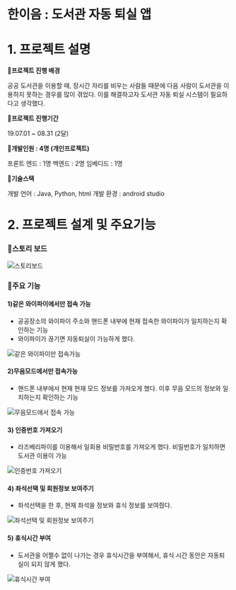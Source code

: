 # 한이음 : 도서관 자동 퇴실 앱

# 1. 프로젝트 설명

**📌프로젝트 진행 배경**

공공 도서관을 이용할 때, 장시간 자리를 비우는 사람들 때문에 다음 사람이 도서관을 이용하지 못하는 경우를 많이 겪었다. 이를 해결하고자 도서관 자동 퇴실 시스템이 필요하다고 생각했다.

**📌프로젝트 진행기간**  

19.07.01 ~ 08.31 (2달)

**📌개발인원 : 4명 (개인프로젝트)**

프론트 엔드 : 1명
백엔드 : 2명
임베디드 : 1명

**📌기술스택**

개발 언어 : Java, Python, html
개발 환경 : android studio


# 2. 프로젝트 설계 및 주요기능

### 📌스토리 보드


![스토리보드](https://user-images.githubusercontent.com/52237184/185032522-82a0be67-1f3f-4bab-a11c-aa82b00d8329.JPG)


### 📌주요 기능

#### 1)같은 와이파이에서만 접속 가능

- 공공장소의 와이파이 주소와 핸드폰 내부에 현재 접속한 와이파이가 일치하는지 확인하는 기능
- 와이파이가 끊기면 자동퇴실이 가능하게 했다.

![같은 와이파이만 접속가능](https://user-images.githubusercontent.com/52237184/185032992-4a9f66a3-3c46-498f-85d1-ccfc772226bc.gif)

#### 2)무음모드에서만 접속가능

- 핸드폰 내부에서 현재 현재 모드 정보를 가져오게 했다. 이후 무음 모드의 정보와 일치하는지 확인하는 기능

![무음모드에서 접속 가능](https://user-images.githubusercontent.com/52237184/185032989-e1a72985-b22e-4cca-befc-29e1b464a6d0.gif)

#### 3) 인증번호 가져오기
- 라즈베리파이를  이용해서 일회용 비밀번호를 가져오게 했다. 비밀번호가 일치하면 도서관 이용이 가능

![인증번호 가져오기](https://user-images.githubusercontent.com/52237184/185032980-8fb7d56a-6e51-4210-bb68-837df0e4e51d.gif)

#### 4) 좌석선택 및 회원정보 보여주기
- 좌석선택을 한 후, 현재 좌석을 정보와 휴식 정보를 보여줬다.

![좌석선택 및 회원정보 보여주기](https://user-images.githubusercontent.com/52237184/185032995-55fd57bb-4805-4884-b4c8-1cc1d43b10af.gif)

#### 5) 휴식시간 부여
- 도서관을 어쩔수 없이 나가는 경우 휴식시간을 부여해서, 휴식 시간 동안은 자동퇴실이 되지 않게 했다.

![휴식시간 부여](https://user-images.githubusercontent.com/52237184/185032994-0d13cee8-d969-48de-bf4c-ad94f1f64593.gif)
